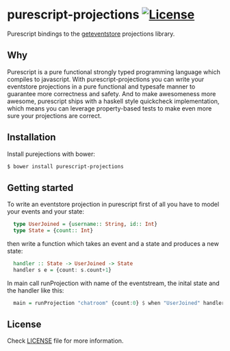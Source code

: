 purescript-projections [![License](http://img.shields.io/hexpm/l/Rendezvous.svg?style=flat)](https://github.com/timdeputter/purescript-projections/blob/master/LICENSE)
==========

Purescript bindings to the [geteventstore](http://geteventstore.com) projections library.

## Why
Purescript is a pure functional strongly typed programming language which compiles to javascript. 
With purescript-projections you can write your eventstore projections in a pure functional and typesafe
manner to guarantee more correctness and safety. And to make awesomeness more awesome, purescript ships
with a haskell style quickcheck implementation, which means you can leverage property-based tests to
make even more sure your projections are correct.

## Installation
Install purejections with bower:

```sh
$ bower install purescript-projections
```

## Getting started

To write an eventstore projection in purescript first of all you have to model your events and your state:
```purescript
  type UserJoined = {username:: String, id:: Int}
  type State = {count:: Int}
```
then write a function which takes an event and a state and produces a new state:
```purescript
  handler :: State -> UserJoined -> State
  handler s e = {count: s.count+1}
```
In main call runProjection with name of the eventstream, the inital state and the handler like this:
```purescript
  main = runProjection "chatroom" {count:0} $ when "UserJoined" handler 
```

## License

Check [LICENSE](LICENSE) file for more information.
